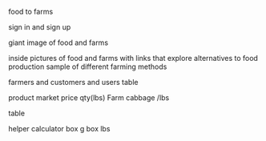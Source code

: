 food to farms


sign in and sign up


giant image of food and farms


inside pictures of food and farms with links that explore alternatives to food production sample of different farming methods

farmers and customers and users
table 

product market price qty(lbs) Farm
cabbage  /lbs


table

helper calculator
box g box lbs